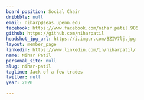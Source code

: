 ```yaml
---
board_position: Social Chair
dribbble: null
email: niharp@seas.upenn.edu
facebook: https://www.facebook.com/nihar.patil.986
github: https://github.com/niharpatil
headshot_jpg_url: https://i.imgur.com/BZIV7lj.jpg
layout: member_page
linkedin: https://www.linkedin.com/in/niharpatil/
name: Nihar Patil
personal_site: null
slug: nihar-patil
tagline: Jack of a few trades
twitter: null
year: 2020

---
```

